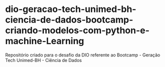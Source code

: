 # dio-geracao-tech-unimed-bh-ciencia-de-dados-bootcamp-criando-modelos-com-python-e-machine-Learning
Repositório criado para o desafio da DIO referente ao Bootcamp - Geração Tech Unimed-BH - Ciência de Dados
